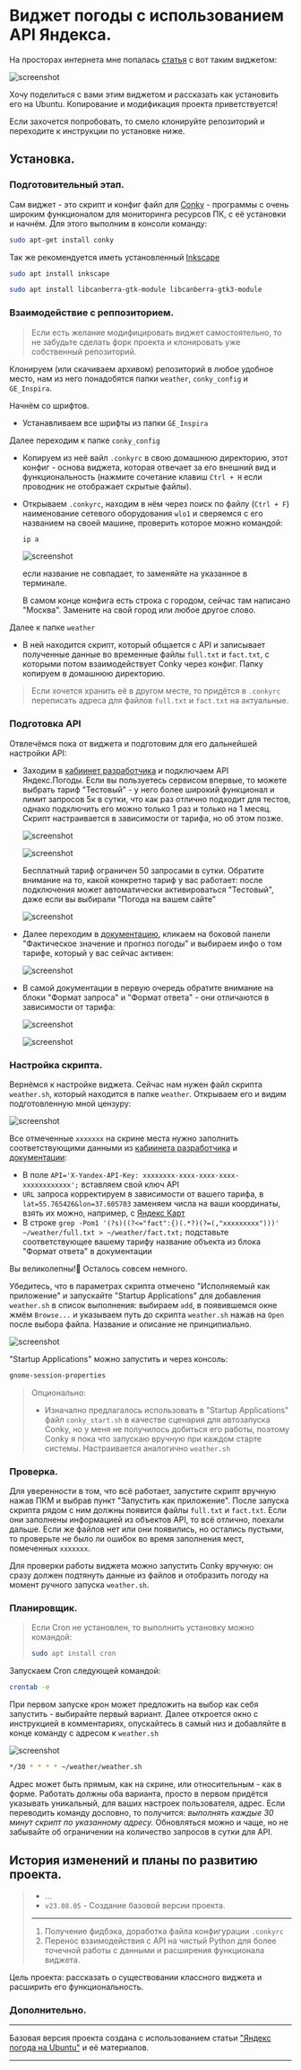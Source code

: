# Виджет погоды с использованием API Яндекса.

На просторах интернета мне попалась [статья](https://zhaik.su/667/yandeks-pogoda-na-ubuntu) с вот таким виджетом:

![screenshot](https://s8d7.turboimg.net/sp/1ce460999585657795bb3b7d3f46b3e0/4444516.png "Пример работы виджета, можно открыть в фуллскрин")

Хочу поделиться с вами этим виджетом и рассказать как установить его на Ubuntu. Копирование и модификация проекта приветствуется!

Если захочется попробовать, то смело клонируйте репозиторий и переходите к инструкции по установке ниже.


## Установка.


### Подготовительный этап.

Сам виджет - это скрипт и конфиг файл для [Conky](https://github.com/brndnmtthws/conky) - программы с очень широким функционалом для мониторинга ресурсов ПК, с её установки и начнём.
Для этого выполним в консоли команду:
```BASH
sudo apt-get install conky
```

Так же рекомендуется иметь установленный [Inkscape](https://inkscape.org/)
```BASH
sudo apt install inkscape
```
```BASH
sudo apt install libcanberra-gtk-module libcanberra-gtk3-module
```


### Взаимодействие с реппозиторием.

> Если есть желание модифицировать виджет самостоятельно, то не забудьте сделать форк проекта и клонировать уже собственный репозиторий.

Клонируем (или скачиваем архивом) репозиторий в любое удобное место, нам из него понадобятся папки `weather`, `conky_config` и `GE_Inspira`.

Начнём со шрифтов.
* Устанавливаем все шрифты из папки `GE_Inspira`

Далее переходим к папке `conky_config`
* Копируем из неё вайл `.conkyrc` в свою домашнюю директорию, этот конфиг - основа виджета, которая отвечает за его внешний вид и функциональность (нажмите сочетание клавиш `Ctrl + H` если проводник не отображает скрытые файлы).
* Открываем `.conkyrc`, находим в нём через поиск по файлу (`Ctrl + F`) наименование сетевого оборудования `wlo1` и сверяемся с его названием на своей машине, проверить которое можно командой:
    ```BASH
    ip a
    ```
    ![screenshot](https://s8d4.turboimg.net/sp/197339308b8eabd13b2a5c63908fa0b4/4110919.png)
  
  если название не совпадает, то заменяйте на указанное в терминале.

  В самом конце конфига есть строка с городом, сейчас там написано "Москва". Замените на свой город или любое другое слово.

Далее к папке `weather`
* В ней находится скрипт, который общается с API и записывает полученные данные во временные файлы `full.txt` и `fact.txt`, с которыми потом взаимодействует Conky через конфиг. Папку копируем в домашнюю директорию.
> Если хочется хранить её в другом месте, то придётся в `.conkyrc` переписать адреса для файлов `full.txt` и `fact.txt` на актуальные.


### Подготовка API

Отвлечёмся пока от виджета и подготовим для его дальнейшей настройки API:
* Заходим в [кабиинет разработчика](https://developer.tech.yandex.ru/services) и подключаем API Яндекс.Погоды. Если вы пользуетесь сервисом впервые, то можете выбрать тариф "Тестовый" - у него более широкий функционал и лимит запросов 5к в сутки, что как раз отлично подходит для тестов, однако подключить его можно только 1 раз и только на 1 месяц. Скрипт настраивается в зависимости от тарифа, но об этом позже.
  
  ![screenshot](https://s8d5.turboimg.net/sp/7f9213973d8925faa2223ca98690cba6/2436993.png)
  
  ![screenshot](https://s8d2.turboimg.net/sp/08a4017f5ba13e122e07e74b76055844/7475884.png)

  Бесплатный тариф ограничен 50 запросами в сутки. Обратите внимание на то, какой конкретно тариф у вас работает: после подключения может автоматически активироваться "Тестовый", даже если вы выбирали "Погода на вашем сайте"
  
  ![screenshot](https://s8d5.turboimg.net/sp/086b59ddd8a371ba22cdc2fa6c771943/9648376.png "Пример внешнего вида страницы с подключенным API")
* Далее переходим в [документацию](https://yandex.ru/dev/weather/doc/dg/concepts/about.html), кликаем на боковой панели "Фактическое значение и прогноз погоды" и выбираем инфо о том тарифе, который у вас сейчас активен:
  
  ![screenshot](https://s8d2.turboimg.net/sp/ea79b8d853b01c7053e98b834f535573/1791050.png)
* В самой документации в первую очередь обратите внимание на блоки "Формат запроса" и "Формат ответа" - они отличаются в зависимости от тарифа:
  
  ![screenshot](https://s8d4.turboimg.net/sp/b3cb7db676262b562d85825db59bdaf6/5472445.png "Выделена отливающаяся часть")
  
  ![screenshot](https://s8d8.turboimg.net/sp/e97171ad95ec750353d47c65655c1f4b/1023191.png "Выделена отливающаяся часть")


### Настройка скрипта.

Вернёмся к настройке виджета.
Сейчас нам нужен файл скрипта `weather.sh`, который находится в папке `weather`. Открываем его и видим подготовленную мной цензуру:

![screenshot](https://s8d2.turboimg.net/sp/c8c77d10bee556b704d4692c4f744c33/6720133.png "¯\\_(ツ)_/¯")

Все отмеченные `xxxxxxx` на скрине места нужно заполнить соответствующими данными из [кабиинета разработчика](https://developer.tech.yandex.ru/services) и [документации](https://yandex.ru/dev/weather/doc/dg/concepts/about.html):
* В поле `API='X-Yandex-API-Key: xxxxxxxx-xxxx-xxxx-xxxx-xxxxxxxxxxxx';` вставляем свой ключ API
* `URL` запроса корректируем в зависимости от вашего тарифа, в `lat=55.765426&lon=37.605703` заменяем числа на ваши координаты, взять их можно, например, с [Яндекс Карт](https://yandex.ru/maps/)
* В строке `grep -Pom1 '(?s)((?<="fact":{)(.*?)(?=(,"xxxxxxxxx")))' ~/weather/full.txt > ~/weather/fact.txt;` подставьте соответствующее вашему тарифу название объекта из блока "Формат ответа" в документации

Вы великолепны!🎉 Осталось совсем немного.

Убедитесь, что в параметрах скрипта отмечено "Исполняемый как приложение" и запускайте "Startup Applications" для добавления `weather.sh` в список выполнения: выбираем `add`, в появившемся окне жмём `Browse...` и указываем путь до скрипта `weather.sh` нажав на `Open` после выбора файла. Название и описание не принципиально.

![screenshot](https://s8d8.turboimg.net/sp/6912f0d322793bf932efa9dc9d8be794/2766546.png "Окно Startup Applications")

"Startup Applications" можно запустить и через консоль:
```BASH
gnome-session-properties
```

> Опционально:
> * Изначално предлагалось использовать в "Startup Applications" файл `conky_start.sh` в качестве сценария для автозапуска Conky, но у меня не получилось добиться его работы, поэтому Conky я пока что запускаю вручную при каждом старте системы. Настраивается аналогично `weather.sh`


### Проверка.

Для уверенности в том, что всё работает, запустите скрипт вручную нажав ПКМ и выбрав пункт "Запустить как приложение". После запуска скрипта рядом с ним должны появится файлы `full.txt` и `fact.txt`. Если они заполнены информацией из объектов API, то всё отлично, поехали дальше. Если же файлов нет или они появились, но остались пустыми, то проверьте не было ли ошибок во время заполнения мест, помеченных `xxxxxxx`.

Для проверки работы виджета можно запустить Conky вручную: он сразу должен подтянуть данные из файлов и отобразить погоду на момент ручного запуска `weather.sh`.


### Планировщик.

> Если Cron не установлен, то выполнить установку можно командой:
> ```BASH
> sudo apt install cron
> ```

Запускаем Cron следующей командой:
```BASH
crontab -e
```
При первом запуске крон может предложить на выбор как себя запустить - выбирайте первый вариант. Далее откроется окно с инструкцией в комментариях, опускайтесь в самый низ и добавляйте в конце команду с адресом к `weather.sh`

![screenshot](https://s8d6.turboimg.net/sp/952493469ca734a2d30a06d2d08519ee/2667905.png "Окно редактирования Cron")
```BASH
*/30 * * * * ~/weather/weather.sh
```
Адрес может быть прямым, как на скрине, или относительным - как в форме. Работать должны оба варианта, просто в первом придётся указывать уникальный, для ваших настроек пользователя, адрес. Если переводить команду дословно, то получится: *выполнять каждые 30 минут скрипт по указанному адресу.* Обновляться можно и чаще, но не забывайте об ограничении на количество запросов в сутки для API.


## История изменений и планы по развитию проекта.

> + ...
> + `v23.08.05` - Создание базовой версии проекта.
>
> ---
>
> 1. Получение фидбэка, доработка файла конфигурации `.conkyrc`
> 2. Перенос взаимодействия с API на чистый Python для более точечной работы с данными и расширения функционала виджета.

Цель проекта: рассказать о существовании классного виджета и расширить его функциональность.

### Дополнительно.
---

Базовая версия проекта создана с использованием статьи ["Яндекс погода на Ubuntu"](https://zhaik.su/667/yandeks-pogoda-na-ubuntu) и её материалов.

---